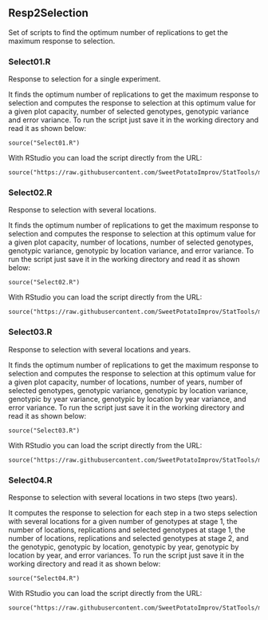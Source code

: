 Resp2Selection
--------------

Set of scripts to find the optimum number of replications to get the maximum response to selection.

### Select01.R

Response to selection for a single experiment. 

It finds the optimum number of replications to get the maximum response to selection and computes the response to selection at this optimum value for a given plot capacity, number of selected genotypes, genotypic variance and error variance. To run the script just save it in the working directory and read it as shown below:
```{r eval=F}
source("Select01.R")
```
With RStudio you can load the script directly from the URL:
```{r eval=F}
source("https://raw.githubusercontent.com/SweetPotatoImprov/StatTools/master/Resp2Selection/Select01.R")
```

### Select02.R

Response to selection with several locations.

It finds the optimum number of replications to get the maximum response to selection and computes the response to selection at this optimum value for a given plot capacity, number of locations, number of selected genotypes, genotypic variance, genotypic by location variance, and error variance. To run the script just save it in the working directory and read it as shown below:
```{r eval=F}
source("Select02.R")
```
With RStudio you can load the script directly from the URL:
```{r eval=F}
source("https://raw.githubusercontent.com/SweetPotatoImprov/StatTools/master/Resp2Selection/Select02.R")
```

### Select03.R

Response to selection with several locations and years.

It finds the optimum number of replications to get the maximum response to selection and computes the response to selection at this optimum value for a given plot capacity, number of locations, number of years, number of selected genotypes, genotypic variance, genotypic by location variance, genotypic by year variance, genotypic by location by year variance, and error variance. To run the script just save it in the working directory and read it as shown below:
```{r eval=F}
source("Select03.R")
```
With RStudio you can load the script directly from the URL:
```{r eval=F}
source("https://raw.githubusercontent.com/SweetPotatoImprov/StatTools/master/Resp2Selection/Select03.R")
```

### Select04.R

Response to selection with several locations in two steps (two years).

It computes the response to selection for each step in a two steps selection with several locations for a given number of genotypes at stage 1, the number of locations, replications and selected genotypes at stage 1, the number of locations, replications and selected genotypes at stage 2, and the genotypic, genotypic by location, genotypic by year, genotypic by location by year, and error variances. To run the script just save it in the working directory and read it as shown below:
```{r eval=F}
source("Select04.R")
```
With RStudio you can load the script directly from the URL:
```{r eval=F}
source("https://raw.githubusercontent.com/SweetPotatoImprov/StatTools/master/Resp2Selection/Select04.R")
```
